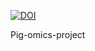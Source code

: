[![DOI](https://zenodo.org/badge/744303567.svg)](https://zenodo.org/doi/10.5281/zenodo.10674064)

Pig-omics-project
